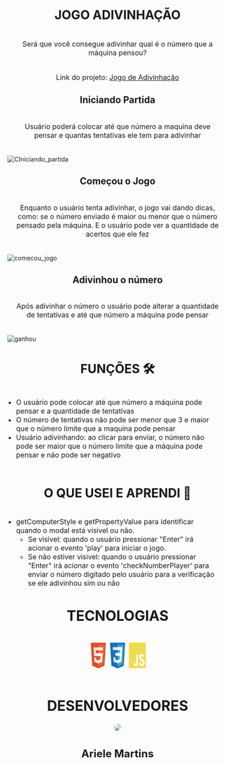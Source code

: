 <h1 align="center">JOGO ADIVINHAÇÃO</h1>
<p align="center" style="padding:20px; font-size:16px">Será que você consegue adivinhar qual é o número que a máquina pensou?</p>
<p align="center" style="font-size:16px">Link do projeto: <a href="https://arielemartins.github.io/exercicios_js/jogo_adivinhar/" target="_blank">Jogo de Adivinhação</a></p>

<h2 align="center">Iniciando Partida</h2>
<p align="center" style="padding:20px; font-size:16px">Usuário poderá colocar até que número a maquina deve pensar e quantas tentativas ele tem para adivinhar</p>

![CIniciando_partida](https://user-images.githubusercontent.com/83427685/202761598-4f2b09c1-e6df-43d6-b342-d0ec5d8532aa.png)

<h2 align="center">Começou o Jogo</h2>
<p align="center" style="padding:20px; font-size:16px">Enquanto o usuário tenta adivinhar, o jogo vai dando dicas, como: se o número enviado é maior ou menor que o número pensado pela máquina. E o usuário pode ver a quantidade de acertos que ele fez</p>

![comecou_jogo](https://user-images.githubusercontent.com/83427685/202761606-ef337b3d-ef3d-4e73-8dc9-b666be129ce6.png)

<h2 align="center">Adivinhou o número</h2>
<p align="center" style="padding:20px; font-size:16px">Após adivinhar o número o usuário pode alterar a quantidade de tentativas e até que número a máquina pode pensar</p>

![ganhou](https://user-images.githubusercontent.com/83427685/202761601-61ac68d5-6e02-4a89-942a-5ff96c917a1a.png)

<h1 align="center">FUNÇÕES 🛠 </h1>
<ul style="padding:20px; font-size:16px">
    <li>O usuário pode colocar até que número a máquina pode pensar e a quantidade de tentativas</li>
    <li>O número de tentativas não pode ser menor que 3 e maior que o número limite que a maquina pode pensar</li>
    <li>Usuário adivinhando: ao clicar para enviar, o número não pode ser maior que o número limite que a máquina pode pensar e não pode ser negativo</li>
</ul>
<h1 align="center">O QUE USEI E APRENDI 📖</h1>
<ul style="padding:20px; font-size:16px">
    <li> getComputerStyle e getPropertyValue para identificar quando o modal está visivel ou não.
    <ul>
        <li>Se visivel: quando o usuário pressionar "Enter" irá acionar o evento 'play' para iniciar o jogo. </li>
        <li>Se não estiver visivel: quando o usuário pressionar "Enter" irá acionar o evento 'checkNumberPlayer' para enviar o número digitado pelo usuário para a verificação se ele adivinhou sim ou não</li>
    </li>
</ul>

<h1 align="center">TECNOLOGIAS</h1>
<div align="center" style="padding:20px;">
    <img align="center" alt="ari-html5" height='60' width='40' src="https://raw.githubusercontent.com/devicons/devicon/master/icons/html5/html5-original.svg">
    <img align="center" alt="ari-css3" height='60' width='40' src="https://raw.githubusercontent.com/devicons/devicon/master/icons/css3/css3-original.svg">
    <img align="center" alt="ari-js" height='60' width='40' src="https://raw.githubusercontent.com/devicons/devicon/master/icons/javascript/javascript-plain.svg">
</div>

<h1 align="center">DESENVOLVEDORES</h1>
<div align="center">
    <img style="border-radius: 50%" height="200em" src="https://github.com/ArieleMartins.png">
    <h2 >Ariele Martins</h2>
</div>